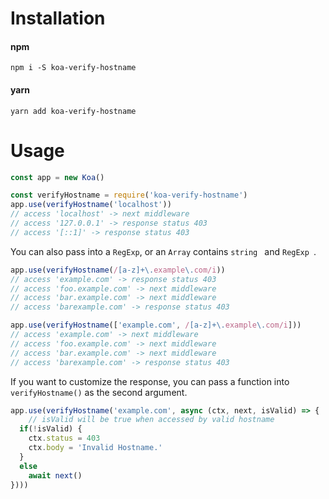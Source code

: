 # Installation

#### npm

```
npm i -S koa-verify-hostname
```

#### yarn

```
yarn add koa-verify-hostname
```



# Usage

```javascript
const app = new Koa()

const verifyHostname = require('koa-verify-hostname')
app.use(verifyHostname('localhost'))
// access 'localhost' -> next middleware
// access '127.0.0.1' -> response status 403
// access '[::1]' -> response status 403
```

You can also pass into a `RegExp`, or an `Array` contains `string ` and `RegExp `.

```javascript
app.use(verifyHostname(/[a-z]+\.example\.com/i))
// access 'example.com' -> response status 403
// access 'foo.example.com' -> next middleware
// access 'bar.example.com' -> next middleware
// access 'barexample.com' -> response status 403
```

```javascript
app.use(verifyHostname(['example.com', /[a-z]+\.example\.com/i]))
// access 'example.com' -> next middleware
// access 'foo.example.com' -> next middleware
// access 'bar.example.com' -> next middleware
// access 'barexample.com' -> response status 403
```

If you want to customize the response, you can pass a function into `verifyHostname()` as the second argument.

```javascript
app.use(verifyHostname('example.com', async (ctx, next, isValid) => {
	// isValid will be true when accessed by valid hostname
  if(!isValid) {
  	ctx.status = 403
  	ctx.body = 'Invalid Hostname.'
  }
  else
  	await next()
})))
```

